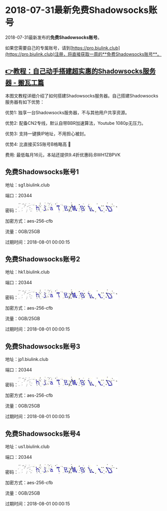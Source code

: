 # 2018-07-31最新**免费Shadowsocks账号**

2018-07-31最新发布的**免费Shadowsocks账号**。

如果您需要自己的专属账号，请到[https://pro.biulink.club](https://pro.biulink.club)注册，将直接获取一周的**免费Shadowsocks账号**。

## [👉教程：自己动手搭建超实惠的Shadowsocks服务器 - 搬瓦工篇](https://github.com/Biulink/ShadowsocksTutorials/blob/master/%E6%95%99%E6%82%A8%E8%87%AA%E5%B7%B1%E5%8A%A8%E6%89%8B%E6%90%AD%E5%BB%BA%E8%B6%85%E5%AE%9E%E6%83%A0%E7%9A%84Shadowsocks%E6%9C%8D%E5%8A%A1%E5%99%A8%20-%20%E6%90%AC%E7%93%A6%E5%B7%A5%E7%AF%87.md)
  
  本图文教程详细介绍了如何搭建Shadowsocks服务器。自己搭建Shadowsocks服务器有如下优势：

  优势1: 独享一台Shadowsocks服务器，不与其他用户共享资源。

  优势2: 配备CN2专线，默认自带BBR加速算法，Youtube 1080p无压力。

  优势3: 支持一键换IP地址，不用担心被封。

  优势4: 比直接买SS账号B格略高 🙂

  费用: 最低每月16元，本站还提供9.4折优惠码:BWH1ZBPVK  
## 免费Shadowsocks账号1

地址：sg1.biulink.club

端口：20344

密码：![免费Shadowsocks账号密码](../password/8c25a3d2-19bd-4d55-8905-99d1ab494c58.jpg)

加密方式：aes-256-cfb

流量：0GB/25GB

过期时间：2018-08-01 00:00:15

## 免费Shadowsocks账号2

地址：hk1.biulink.club

端口：20344

密码：![免费Shadowsocks账号密码](../password/8c25a3d2-19bd-4d55-8905-99d1ab494c58.jpg)

加密方式：aes-256-cfb

流量：0GB/25GB

过期时间：2018-08-01 00:00:15

## 免费Shadowsocks账号3

地址：jp1.biulink.club

端口：20344

密码：![免费Shadowsocks账号密码](../password/8c25a3d2-19bd-4d55-8905-99d1ab494c58.jpg)

加密方式：aes-256-cfb

流量：0GB/25GB

过期时间：2018-08-01 00:00:15

## 免费Shadowsocks账号4

地址：us1.biulink.club

端口：20344

密码：![免费Shadowsocks账号密码](../password/8c25a3d2-19bd-4d55-8905-99d1ab494c58.jpg)

加密方式：aes-256-cfb

流量：0GB/25GB

过期时间：2018-08-01 00:00:15

